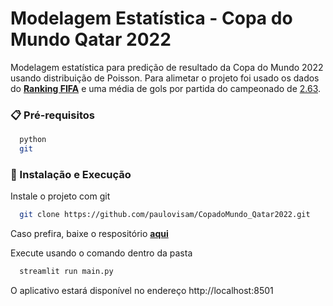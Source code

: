 
# Modelagem Estatística - Copa do Mundo Qatar 2022 

Modelagem estatística para predição de resultado da Copa do Mundo 2022 usando distribuição de Poisson.
Para alimetar o projeto foi usado os dados do **[Ranking FIFA](https://www.fifa.com/fifa-world-ranking/men?dateId=id13792)** e uma
média de gols por partida do campeonado de [2.63](https://futdados.com/media-de-gols-copas-do-mundo/).

### 📋 Pré-requisitos
```bash
  python
  git
```

### 🔧 Instalação e Execução
Instale o projeto com git

```bash
  git clone https://github.com/paulovisam/CopadoMundo_Qatar2022.git
```
Caso prefira, baixe o respositório **[aqui](https://github.com/paulovisam/CopadoMundo_Qatar2022/archive/refs/heads/master.zip)**

Execute usando o comando dentro da pasta
```bash
  streamlit run main.py
```
O aplicativo estará disponível no endereço http://localhost:8501

    